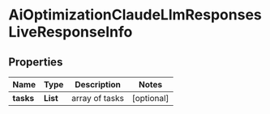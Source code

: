 # AiOptimizationClaudeLlmResponsesLiveResponseInfo


## Properties

| Name | Type | Description | Notes |
|------------ | ------------- | ------------- | -------------|
**tasks** | **List<AiOptimizationClaudeLlmResponsesLiveTaskInfo>** | array of tasks |[optional]|